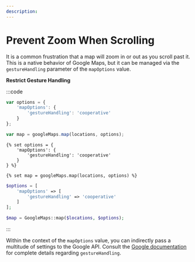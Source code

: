 ```yaml
---
description:
---
```


# Prevent Zoom When Scrolling

It is a common frustration that a map will zoom in or out as you scroll past it. This is a native behavior of Google Maps, but it can be managed via the `gestureHandling` parameter of the `mapOptions` value.

**Restrict Gesture Handling**

:::code
```js
var options = {
    'mapOptions': {
        'gestureHandling': 'cooperative'
    }
};

var map = googleMaps.map(locations, options);
```
```twig
{% set options = {
    'mapOptions': {
        'gestureHandling': 'cooperative'
    }
} %}

{% set map = googleMaps.map(locations, options) %}
```
```php
$options = [
    'mapOptions' => [
        'gestureHandling' => 'cooperative'
    ]
];

$map = GoogleMaps::map($locations, $options);
```
:::

Within the context of the `mapOptions` value, you can indirectly pass a multitude of settings to the Google API. Consult the [Google documentation](https://developers.google.com/maps/documentation/javascript/reference/map#MapOptions.gestureHandling) for complete details regarding `gestureHandling`.
